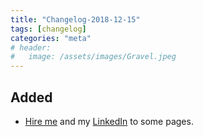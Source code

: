 ```yaml
---
title: "Changelog-2018-12-15"
tags: [changelog]
categories: "meta"
# header:
#   image: /assets/images/Gravel.jpeg
---
```


## Added
- [Hire me](mailto:hire@siyuangong.com) and my [LinkedIn](https://www.linkedin.com/in/siyuan-gong-12867759/) to some pages.